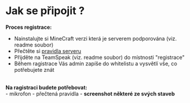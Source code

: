 <h1>Jak se připojit ?</h1>

<strong>Proces registrace:</strong><br>
- Nainstalujte si MineCraft verzi která je serverem podporována (viz. readme soubor)<br>
- Přečtěte si <a href="https://github.com/dixi21/CzechPoint-Info/blob/master/pravidla.txt" target="_blank">pravidla serveru</a><br>
- Přijděte na TeamSpeak (viz. readme soubor) do místnosti "registrace"<br>
- Během ragistrace Vás admin zapíše do whitelistu a vysvětlí vše, co potřebujete znát

<br>
<strong>Na ragistraci budete potřebovat:</strong><br>
- mikrofon
- přečtená pravidla
- <strong>screenshot některé ze svých staveb</strong><br>
